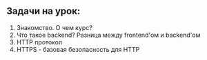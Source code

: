 ## Задачи на урок:

1. Знакомство. О чем курс?
2. Что такое backend? Разница между frontend'ом и backend'ом
3. HTTP протокол
4. HTTPS - базовая безопасность для HTTP

